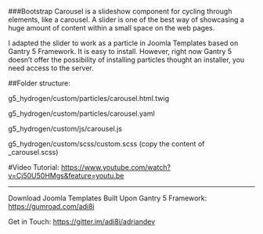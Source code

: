 ###Bootstrap Carousel is a slideshow component for cycling through elements, like a carousel. A slider is one of the best way of showcasing a huge amount of content within a small space on the web pages. 

I adapted the slider to work as a particle in Joomla Templates based on Gantry 5 Framework. It is easy to install. However, right now Gantry 5 doesn’t offer the possibility of installing particles thought an installer, you need access to the server.

##Folder structure:

g5_hydrogen/custom/particles/carousel.html.twig

g5_hydrogen/custom/particles/carousel.yaml

g5_hydrogen/custom/js/carousel.js

g5_hydrogen/custom/scss/custom.scss  (copy the content of _carousel.scss)


#Video Tutorial: https://www.youtube.com/watch?v=Cj50U50HMgs&feature=youtu.be

--------------------------------------------------------------------------------------------------------------------------------
Download Joomla Templates Built Upon Gantry 5 Framework: https://gumroad.com/adi8i

Get in Touch: https://gitter.im/adi8i/adriandev
